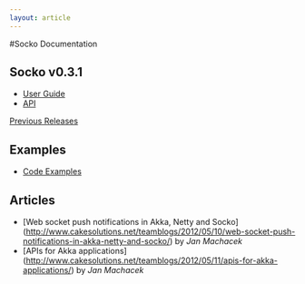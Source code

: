 ```yaml
---
layout: article
---
```

#Socko Documentation

## Socko v0.3.1

 - [User Guide](/docs/0.3.1/guides/user-guide.html)
 - [API](/docs/0.3.1/api/)
 
[Previous Releases](previous_docs.html)


## Examples

 - [Code Examples](https://github.com/mashupbots/socko/tree/master/socko-examples/src/main/scala/org/mashupbots/socko/examples)


## Articles

- [Web socket push notifications in Akka, Netty and Socko] (http://www.cakesolutions.net/teamblogs/2012/05/10/web-socket-push-notifications-in-akka-netty-and-socko/)
  by _Jan Machacek_
- [APIs for Akka applications] (http://www.cakesolutions.net/teamblogs/2012/05/11/apis-for-akka-applications/)
  by _Jan Machacek_
  

